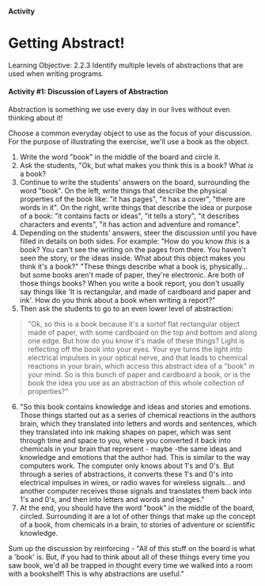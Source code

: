 #### Activity
# Getting Abstract!
 
Learning Objective:
2.2.3 Identify multiple levels of abstractions that are used when writing programs.
 
 
#### Activity #1: Discussion of Layers of Abstraction
 
 
Abstraction is something we use every day in our lives without even thinking about it!
 
Choose a common everyday object to use as the focus of your discussion. For the purpose of illustrating the exercise, we'll use a book as the object. 
 
1. Write the word "book" in the middle of the board and circle it.
2. Ask the students, "Ok, but what makes you think this is a book? What *is* a book?
3. Continue to write the students' answers on the board, surrounding the word "book". 
On the left, write things that describe the physical properties of the book like: "it has pages", "it has a cover", "there are words in it".
On the right, write things that describe the idea or purpose of a book: "it contains facts or ideas", "it tells a story", "it describes characters and events", "it has action and adventure and romance".
4. Depending on the students' answers, steer the discussion until you have filled in details on both sides. For example:
"How do you know *this* is a book? You can't see the writing on the pages from there. You haven't seen the story, or the ideas inside. What about this object makes you think it's a book?"
"These things describe what a book is, physically… but some books aren't made of paper, they're electronic. Are both of those things books? When you write a book report, you don't usually say things like 'It is rectangular, and made of cardboard and paper and ink'. How do you think about a book when writing a report?"
5. Then ask the students to go to an even lower level of abstraction:
> "Ok, so this is a book because it's a sortof flat rectangular object made of paper, with some cardboard on the top and bottom and along one edge. But how do you know it's made of these things? Light is reflecting off the book into your eyes. Your eye turns the light into electrical impulses in your optical nerve, and that leads to chemical reactions in your brain, which access this abstract idea of a "book" in your mind. So is this bunch of paper and cardboard a book, or is the book the idea you use as an abstraction of this whole collection of properties?"
6. "So this book contains knowledge and ideas and stories and emotions. Those things started out as a series of chemical reactions in the authors brain, which they translated into letters and words and sentences, which they translated into ink making shapes on paper, which was sent through time and space to you, where you converted it back into chemicals in your brain that represent - maybe -the same ideas and knowledge and emotions that the author had. This is similar to the way computers work. The computer only knows about 1's and 0's. But through a series of abstractions, it converts these 1's and 0's into electrical impulses in wires, or radio waves for wireless signals… and another computer receives those signals and translates them back into 1's and 0's, and then into letters and words and images."
7. At the end, you should have the word "book" in the middle of the board, circled. Surrounding it are a lot of other things that make up the concept of a book, from chemicals in a brain, to stories of adventure or scientific knowledge.
 
Sum up the discussion by reinforcing - "All of this stuff on the board is what a 'book' is. But, if you had to think about all of these things every time you saw book, we'd all be trapped in thought every time we walked into a  room with a bookshelf! This is why abstractions are useful."
